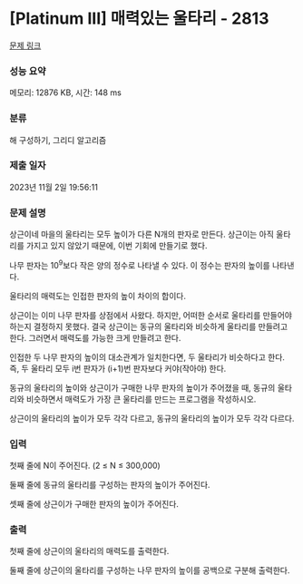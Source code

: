 # [Platinum III] 매력있는 울타리 - 2813 

[문제 링크](https://www.acmicpc.net/problem/2813) 

### 성능 요약

메모리: 12876 KB, 시간: 148 ms

### 분류

해 구성하기, 그리디 알고리즘

### 제출 일자

2023년 11월 2일 19:56:11

### 문제 설명

<p>상근이네 마을의 울타리는 모두 높이가 다른 N개의 판자로 만든다. 상근이는 아직 울타리를 가지고 있지 않았기 때문에, 이번 기회에 만들기로 했다.</p>

<p>나무 판자는 10<sup>9</sup>보다 작은 양의 정수로 나타낼 수 있다. 이 정수는 판자의 높이를 나타낸다.</p>

<p>울타리의 매력도는 인접한 판자의 높이 차이의 합이다.</p>

<p>상근이는 이미 나무 판자를 상점에서 사왔다. 하지만, 어떠한 순서로 울타리를 만들어야 하는지 결정하지 못했다. 결국 상근이는 동규의 울타리와 비슷하게 울타리를 만들려고 한다. 그러면서 매력도를 가능한 크게 만들려고 한다.</p>

<p>인접한 두 나무 판자의 높이의 대소관계가 일치한다면, 두 울타리가 비슷하다고 한다. 즉, 두 울타리 모두 i번 판자가 (i+1)번 판자보다 커야(작아야) 한다.</p>

<p>동규의 울타리의 높이와 상근이가 구매한 나무 판자의 높이가 주어졌을 때, 동규의 울타리와 비슷하면서 매력도가 가장 큰 울타리를 만드는 프로그램을 작성하시오.</p>

<p>상근이의 울타리의 높이가 모두 각각 다르고, 동규의 울타리의 높이가 모두 각각 다르다.</p>

### 입력 

 <p>첫째 줄에 N이 주어진다. (2 ≤ N ≤ 300,000)</p>

<p>둘째 줄에 동규의 울타리를 구성하는 판자의 높이가 주어진다.</p>

<p>셋째 줄에 상근이가 구매한 판자의 높이가 주어진다.</p>

### 출력 

 <p>첫째 줄에 상근이의 울타리의 매력도를 출력한다.</p>

<p>둘째 줄에 상근이의 울타리를 구성하는 나무 판자의 높이를 공백으로 구분해 출력한다.</p>

